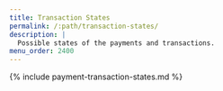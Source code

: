 ```yaml
---
title: Transaction States
permalink: /:path/transaction-states/
description: |
  Possible states of the payments and transactions.
menu_order: 2400
---
```


{% include payment-transaction-states.md %}
